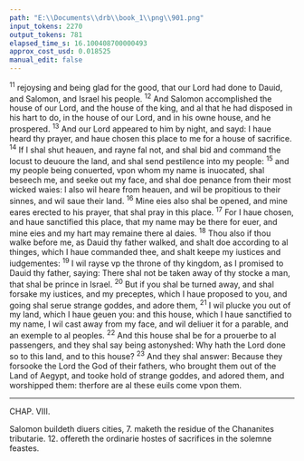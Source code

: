```yaml
---
path: "E:\\Documents\\drb\\book_1\\png\\901.png"
input_tokens: 2270
output_tokens: 781
elapsed_time_s: 16.100408700000493
approx_cost_usd: 0.018525
manual_edit: false
---
```

<sup>11</sup> rejoysing and being glad for the good, that our Lord had done to Dauid, and Salomon, and Israel his people. <sup>12</sup> And Salomon accomplished the house of our Lord, and the house of the king, and al that he had disposed in his hart to do, in the house of our Lord, and in his owne house, and he prospered. <sup>13</sup> And our Lord appeared to him by night, and sayd: I haue heard thy prayer, and haue chosen this place to me for a house of sacrifice. <sup>14</sup> If I shal shut heauen, and rayne fal not, and shal bid and command the locust to deuoure the land, and shal send pestilence into my people: <sup>15</sup> and my people being conuerted, vpon whom my name is inuocated, shal beseech me, and seeke out my face, and shal doe penance from their most wicked waies: I also wil heare from heauen, and wil be propitious to their sinnes, and wil saue their land. <sup>16</sup> Mine eies also shal be opened, and mine eares erected to his prayer, that shal pray in this place. <sup>17</sup> For I haue chosen, and haue sanctified this place, that my name may be there for euer, and mine eies and my hart may remaine there al daies. <sup>18</sup> Thou also if thou walke before me, as Dauid thy father walked, and shalt doe according to al thinges, which I haue commanded thee, and shalt keepe my iustices and iudgementes: <sup>19</sup> I wil rayse vp the throne of thy kingdom, as I promised to Dauid thy father, saying: There shal not be taken away of thy stocke a man, that shal be prince in Israel. <sup>20</sup> But if you shal be turned away, and shal forsake my iustices, and my preceptes, which I haue proposed to you, and going shal serue strange goddes, and adore them, <sup>21</sup> I wil plucke you out of my land, which I haue geuen you: and this house, which I haue sanctified to my name, I wil cast away from my face, and wil deliuer it for a parable, and an exemple to al peoples. <sup>22</sup> And this house shal be for a prouerbe to al passengers, and they shal say being astonyshed: Why hath the Lord done so to this land, and to this house? <sup>23</sup> And they shal answer: Because they forsooke the Lord the God of their fathers, who brought them out of the Land of Aegypt, and tooke hold of strange goddes, and adored them, and worshipped them: therfore are al these euils come vpon them.

<hr>

CHAP. VIII.

<aside>Salomon buildeth diuers cities, 7. maketh the residue of the Chananites tributarie. 12. offereth the ordinarie hostes of sacrifices in the solemne feastes.</aside>

[^1]: Paralipomenon.